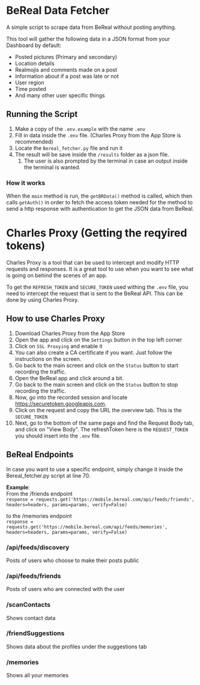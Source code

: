 # BeReal Data Fetcher
A simple script to scrape data from BeReal without posting anything.

This tool will gather the following data in a JSON format from your Dashboard by default:
- Posted pictures (Primary and secondary)
- Location details
- Realmojis and comments made on a post
- Information about if a post was late or not
- User region
- Time posted
- And many other user specific things

## Running the Script
1. Make a copy of the `.env.example` with the name `.env`
2. Fill in data inside the `.env` file. (Charles Proxy from the App Store is recommended)
3. Locate the `Bereal_fetcher.py` file and run it
4. The result will be save inside the `/results` folder as a json file.
   1. The user is also prompted by the terminal in case an output inside the terminal is wanted.

### How it works
When the `main` method is run, the `getBRData()` method is called, which then calls `getAuth()` in order to fetch the access token needed for the method to send a http response with authentication to get the JSON data from BeReal. 

# Charles Proxy (Getting the reqyired tokens)
Charles Proxy is a tool that can be used to intercept and modify HTTP requests and responses. It is a great tool to use when you want to see what is going on behind the scenes of an app.

To get the `REFRESH_TOKEN` and `SECURE_TOKEN` used withing the `.env` file, you need to intercept the request that is sent to the BeReal API. This can be done by using Charles Proxy.

## How to use Charles Proxy
1. Download Charles Proxy from the App Store
2. Open the app and click on the `Settings` button in the top left corner
3. Click on `SSL Proxying` and enable it
4. You can also create a CA certificate if you want. Just follow the instructions on the screen.
5. Go back to the main screen and click on the `Status` button to start recording the traffic.
6. Open the BeReal app and click around a bit. 
7. Go back to the main screen and click on the `Status` button to stop recording the traffic.
8. Now, go into the recorded session and locate https://securetoken.googleapis.com.
9. Click on the request and copy the URL the overview tab. This is the `SECURE_TOKEN`
10. Next, go to the bottom of the same page and find the Request Body tab, and click on "View Body". The refreshToken here is the `REQUEST_TOKEN` you should insert into the `.env` file.

## BeReal Endpoints
In case you want to use a specific endpoint, simply change it inside the Bereal_fetcher.py script at line 70. 

**Example**:  
From the /friends endpoint   
`response = requests.get('https://mobile.bereal.com/api/feeds/friends', headers=headers, params=params, verify=False)`

to the /memories endpoint  
`response = requests.get('https://mobile.bereal.com/api/feeds/memories', headers=headers, params=params, verify=False)`
### /api/feeds/discovery
Posts of users who choose to make their posts public 
### /api/feeds/friends
Posts of users who are connected with the user
### /scanContacts
Shows contact data 
### /friendSuggestions
Shows data about the profiles under the suggestions tab
### /memories
Shows all your memories

